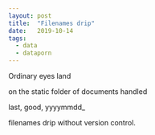 ```yaml
---
layout: post
title:  "Filenames drip"
date:   2019-10-14
tags:
  - data
  - dataporn
---
```


Ordinary eyes land

on the static folder of documents handled

last, good, yyyymmdd_

filenames drip without version control.
